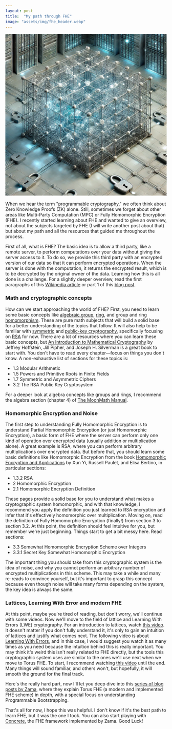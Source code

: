 ```yaml
---
layout: post
title:  "My path through FHE"
image: "assets/img/fhe_header.webp"
---
```


![FHE_header.webp](/assets/img/fhe_header.webp)


When we hear the term "programmable cryptography," we often think about Zero Knowledge Proofs (ZK) alone. Still, sometimes we forget about other areas like Multi-Party Computation (MPC) or Fully Homomorphic Encryption (FHE). I recently started learning about FHE and wanted to give an overview, not about the subjects targeted by FHE (I will write another post about that) but about my path and all the resources that guided me throughout the process.

First of all, what is FHE? The basic idea is to allow a third party, like a remote server, to perform computations over your data without giving the server access to it. To do so, we provide this third party with an encrypted version of our data so that it can perform encrypted operations. When the server is done with the computation, it returns the encrypted result, which is to be decrypted by the original owner of the data. Learning how this is all done is a challenge. For a slightly deeper overview, read the first paragraphs of this [Wikipedia article](https://en.wikipedia.org/wiki/Homomorphic_encryption) or part 1 of this [blog post](https://mirror.xyz/privacy-scaling-explorations.eth/D8UHFW1t48x2liWb5wuP6LDdCRbgUH_8vOFvA0tNDJA).

### Math and cryptographic concepts
How can we start approaching the world of FHE? First, you need to learn some basic concepts like [algebraic group](https://en.wikipedia.org/wiki/Algebraic_group), [ring](https://en.wikipedia.org/wiki/Ring_(mathematics)), and group and ring [homomorphism](https://en.wikipedia.org/wiki/Homomorphism). These are pure math subjects that will build a solid base for a better understanding of the topics that follow. It will also help to be familiar with [symmetric](https://en.wikipedia.org/wiki/Symmetric-key_algorithm) and [public-key cryptography](https://en.wikipedia.org/wiki/Public-key_cryptography), specifically focusing on [RSA](https://www.google.com/url?sa=t&source=web&rct=j&opi=89978449&url=https://es.wikipedia.org/wiki/RSA&ved=2ahUKEwibp6-8we2IAxXEppUCHcZbO7IQFnoECAkQAQ&usg=AOvVaw2tLqpeZQIkT5PLDPrOx8TL) for now. There are a lot of resources where you can learn these basic concepts, but [An Introduction to Mathematical Cryptography](https://github.com/isislovecruft/library--/blob/master/cryptography%20%26%20mathematics/An%20Introduction%20to%20Mathematical%20Cryptography%20(2014)%20-%20Hoffstein%2C%20Pipher%2C%20Silverman.pdf) by Jeffrey Hoffstein, Jill Pipher, and Joseph H. Silverman is a great book to start with. You don't have to read every chapter—focus on things you don't know. A non-exhaustive list of sections for these topics is:
* 1.3 Modular Arithmetic
* 1.5 Powers and Primitive Roots in Finite Fields
* 1.7 Symmetric and Asymmetric Ciphers
* 3.2 The RSA Public Key Cryptosystem

For a deeper look at algebra concepts like groups and rings, I recommend the algebra section (chapter 4) of [The MoonMath Manual](https://es.slideshare.net/slideshow/mainmoonmathpdf/255031625).

### Homomorphic Encryption and Noise
The first step to understanding Fully Homomorphic Encryption is to understand Partial Homomorphic Encryption (or just Homomorphic Encryption), a basic form of FHE where the server can perform only one kind of operation over encrypted data (usually addition or multiplication alone). A great example is RSA, where you can perform arbitrary multiplications over encrypted data. But before that, you should learn some basic definitions like Homomorphic Encryption from the book [Homomorphic Encryption and Applications](https://books.google.com.ar/books?id=OgA6BQAAQBAJ&pg=PA27&hl=es&source=gbs_toc_r&cad=2#v=onepage&q&f=false) by Xun Yi, Russell Paulet, and Elisa Bertino, in particular sections:
* 1.3.2 RSA
* 2 Homomorphic Encryption
* 2.1 Homomorphic Encryption Definition

These pages provide a solid base for you to understand what makes a cryptographic system homomorphic, and with that knowledge, I recommend you apply the definition you just learned to RSA encryption and infer that it's effectively homomorphic over multiplication. Moving on, read the definition of Fully Homomorphic Encryption (finally!) from section 3 to section 3.2. At this point, the definition should feel intuitive for you, but remember we're just beginning. Things start to get a bit messy here. Read sections:
* 3.3 Somewhat Homomorphic Encryption Scheme over Integers
* 3.3.1 Secret Key Somewhat Homomorphic Encryption

The important thing you should take from this cryptographic system is the idea of noise, and why you cannot perform an arbitrary number of encrypted multiplications in this scheme. This may take a while and many re-reads to convince yourself, but it's important to grasp this concept because even though noise will take many forms depending on the system, the key idea is always the same.

### Lattices, Learning With Error and modern FHE
At this point, maybe you're tired of reading, but don't worry, we'll continue with some videos. Now we'll move to the field of lattice and Learning With Errors (LWE) cryptography. For an introduction to lattices, watch [this video](https://www.youtube.com/watch?v=QDdOoYdb748&ab_channel=ChalkTalk). It doesn't matter if you don't fully understand it, it's only to gain an intuition of lattices and justify what comes next. The following video is about [Learning With Errors](https://www.youtube.com/watch?v=K026C5YaB3A&t=310s&ab_channel=ChalkTalk), and in this case, I would suggest you watch it as many times as you need because the intuition behind this is really important. You may think it's weird this isn't really related to FHE directly, but the tools this cryptographic system uses are similar to the ones we'll use next when we move to Torus FHE. To start, I recommend watching [this video](https://www.youtube.com/watch?v=umqz7kKWxyw&ab_channel=FHE_org) until the end. Many things will sound familiar, and others won't, but hopefully, it will smooth the ground for the final track.

Here's the really hard part, now I'll let you deep dive into this [series of blog posts by Zama](https://www.zama.ai/post/tfhe-deep-dive-part-1), where they explain Torus FHE (a modern and implemented FHE scheme) in depth, with a special focus on understanding Programmable Bootstrapping.

That's all for now, I hope this was helpful. I don't know if it's the best path to learn FHE, but it was the one I took. You can also start playing with [Concrete](https://github.com/zama-ai/concrete), the FHE framework implemented by Zama. Good Luck!
